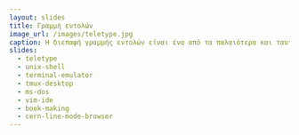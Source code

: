 ```yaml
---
layout: slides
title: Γραμμή εντολών 
image_url: /images/teletype.jpg
caption: Η διεπαφή γραμμής εντολών είναι ένα από τα παλαιότερα και ταυτόχρονα ο πιο διαχρονικός τρόπος διάδρασης, γιατί παραμένει χρήσιμη για πολλές δεκαετίες ειδικά για τους έμπειρους χρήστες.s
slides:
  - teletype 
  - unix-shell
  - terminal-emulator
  - tmux-desktop
  - ms-dos
  - vim-ide
  - book-making
  - cern-line-mode-browser 
---
```

